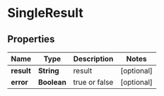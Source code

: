 
# SingleResult

## Properties
Name | Type | Description | Notes
------------ | ------------- | ------------- | -------------
**result** | **String** | result |  [optional]
**error** | **Boolean** | true or false |  [optional]



